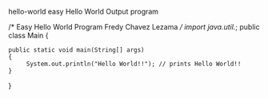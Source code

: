 hello-world
easy Hello World Output program

/*
Easy Hello World Program
Fredy Chavez Lezama
 */
import java.util.*;
public class Main {

    public static void main(String[] args) 
    {
         System.out.println("Hello World!!"); // prints Hello World!!
    }
    
}
